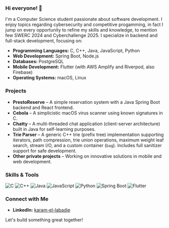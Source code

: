 ### Hi everyone! 👋

I'm a Computer Science student passionate about software development. I enjoy topics regarding cybersecurity and competitive progamming, in fact I jump on every opportunity to refine my skills and knowledge, to mention few SWERC 2024 and Cyberchallenge 2025. I specialize in backend and full-stack development, focusing on:

- **Programming Languages:** C, C++, Java, JavaScript, Python
- **Web Development:** Spring Boot, Node.js
- **Databases:** PostgreSQL
- **Mobile Development:** Flutter (with AWS Amplify and Riverpod, also Firebase)
- **Operating Systems:** macOS, Linux

### Projects
- **PrestoReserve** – A simple reservation system with a Java Spring Boot backend and React frontend.
- **Cebola** – A simplicistic macOS virus scanner using known signatures in C.
- **Chatty** – A multi-threaded chat application (client-server architecture) built in Java for self-learning purposes.
-  **Trie Parser** – A generic C++ trie (prefix tree) implementation supporting iterators, path compression, trie union operations, maximum weight leaf search, stream I/O, and a custom container (`bag`). Includes full sanitizer support for safe development.
- **Other private projects** – Working on innovative solutions in mobile and web development.

### Skills & Tools
![C](https://img.shields.io/badge/-C-00599C?style=flat&logo=c&logoColor=white)
![C++](https://img.shields.io/badge/-C++-00599C?style=flat&logo=c%2B%2B&logoColor=white)
![Java](https://img.shields.io/badge/-Java-007396?style=flat&logo=java&logoColor=white)
![JavaScript](https://img.shields.io/badge/-JavaScript-F7DF1E?style=flat&logo=javascript&logoColor=black)
![Python](https://img.shields.io/badge/-Python-3776AB?style=flat&logo=python&logoColor=white)
![Spring Boot](https://img.shields.io/badge/-Spring%20Boot-6DB33F?style=flat&logo=spring&logoColor=white)
![Flutter](https://img.shields.io/badge/-Flutter-02569B?style=flat&logo=flutter&logoColor=white)

### Connect with Me
- **LinkedIn:** [karam-el-labadie](https://linkedin.com/in/karam-el-labadie)

Let's build something great together!
